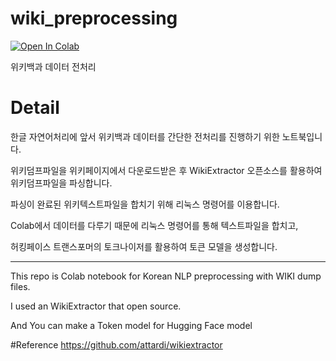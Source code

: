 # wiki_preprocessing
[![Open In Colab](https://colab.research.google.com/assets/colab-badge.svg)](https://colab.research.google.com/drive/1zndT4hmvQAdRCE8iYC5bRR0TSEnvcxA7?usp=sharing)

위키백과 데이터 전처리

# Detail
한글 자연어처리에 앞서 위키백과 데이터를 간단한 전처리를 진행하기 위한 노트북입니다.

위키덤프파일을 위키페이지에서 다운로드받은 후 WikiExtractor 오픈소스를 활용하여 위키덤프파일을 파싱합니다.

파싱이 완료된 위키텍스트파일을 합치기 위해 리눅스 명령어를 이용합니다.

Colab에서 데이터를 다루기 때문에 리눅스 명령어를 통해 텍스트파일을 합치고,

허킹페이스 트랜스포머의 토크나이저를 활용하여 토큰 모델을 생성합니다.

---
This repo is Colab notebook for Korean NLP preprocessing with WIKI dump files. 

I used an WikiExtractor that open source.

And You can make a Token model for Hugging Face model

#Reference
https://github.com/attardi/wikiextractor
